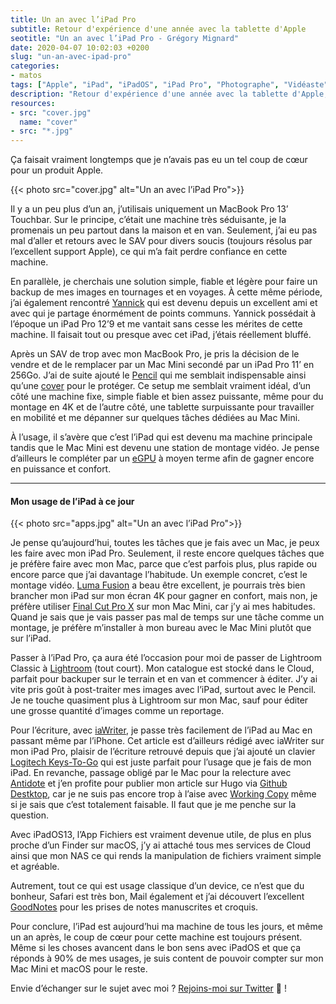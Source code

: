 ```yaml
---
title: Un an avec l’iPad Pro
subtitle: Retour d'expérience d'une année avec la tablette d'Apple
seotitle: "Un an avec l’iPad Pro - Grégory Mignard"
date: 2020-04-07 10:02:03 +0200
slug: "un-an-avec-ipad-pro"
categories:
- matos
tags: ["Apple", "iPad", "iPadOS", "iPad Pro", "Photographe", "Vidéaste"]
description: "Retour d'expérience d'une année avec la tablette d'Apple, comment je l'utilise dans mon quotidien et pour travailler."
resources:
- src: "cover.jpg"
  name: "cover"
- src: "*.jpg"
---
```


Ça faisait vraiment longtemps que je n’avais pas eu un tel coup de cœur pour un produit Apple.

{{< photo src="cover.jpg" alt="Un an avec l’iPad Pro">}}

Il y a un peu plus d’un an, j’utilisais uniquement un MacBook Pro 13’ Touchbar. Sur le principe, c’était une machine très séduisante, je la promenais un peu partout dans la maison et en van. Seulement, j’ai eu pas mal d’aller et retours avec le SAV pour divers soucis (toujours résolus par l’excellent support Apple), ce qui m’a fait perdre confiance en cette machine.

En parallèle, je cherchais une solution simple, fiable et légère pour faire un backup de mes images en tournages et en voyages. À cette même période, j’ai également rencontré [Yannick](https://vadrouilles.co) qui est devenu depuis un excellent ami et avec qui je partage énormément de points communs. Yannick possédait à l’époque un iPad Pro 12’9 et me vantait sans cesse les mérites de cette machine. Il faisait tout ou presque avec cet iPad, j’étais réellement bluffé.

Après un SAV de trop avec mon MacBook Pro, je pris la décision de le vendre et de le remplacer par un Mac Mini secondé par un iPad Pro 11’ en 256Go. J’ai de suite ajouté le [Pencil](https://amzn.to/3c1Ki0z) qui me semblait indispensable ainsi qu’une [cover](https://amzn.to/3bRfZtw) pour le protéger. Ce setup me semblait vraiment idéal, d’un côté une machine fixe, simple fiable et bien assez puissante, même pour du montage en 4K et de l’autre côté, une tablette surpuissante pour travailler en mobilité et me dépanner sur quelques tâches dédiées au Mac Mini.

À l’usage, il s’avère que c’est l’iPad qui est devenu ma machine principale tandis que le Mac Mini est devenu une station de montage vidéo. Je pense d’ailleurs le compléter par un [eGPU](https://amzn.to/2VevDbY) à moyen terme afin de gagner encore en puissance et confort.

***

#### Mon usage de l’iPad à ce jour

{{< photo src="apps.jpg" alt="Un an avec l’iPad Pro">}}

Je pense qu’aujourd’hui, toutes les tâches que je fais avec un Mac, je peux les faire avec mon iPad Pro. Seulement, il reste encore quelques tâches que je préfère faire avec mon Mac, parce que c’est parfois plus, plus rapide ou encore parce que j’ai davantage l’habitude. Un exemple concret, c’est le montage vidéo. [Luma Fusion](https://luma-touch.com/lumafusion-for-ios-2/) a beau être excellent, je pourrais très bien brancher mon iPad sur mon écran 4K pour gagner en confort, mais non, je préfère utiliser [Final Cut Pro X](https://www.apple.com/fr/final-cut-pro/) sur mon Mac Mini, car j’y ai mes habitudes. Quand je sais que je vais passer pas mal de temps sur une tâche comme un montage, je préfère m’installer à mon bureau avec le Mac Mini plutôt que sur l’iPad.

Passer à l’iPad Pro, ça aura été l’occasion pour moi de passer de Lightroom Classic à [Lightroom](https://lightroom.adobe.com) (tout court). Mon catalogue est stocké dans le Cloud, parfait pour backuper sur le terrain et en van et commencer à éditer. J’y ai vite pris goût à post-traiter mes images avec l’iPad, surtout avec le Pencil. Je ne touche quasiment plus à Lightroom sur mon Mac, sauf pour éditer une grosse quantité d’images comme un reportage.

Pour l’écriture, avec [iaWriter](https://ia.net/writer), je passe très facilement de l’iPad au Mac en passant même par l’iPhone. Cet article est d’ailleurs rédigé avec iaWriter sur mon iPad Pro, plaisir de l’écriture retrouvé depuis que j’ai ajouté un clavier [Logitech Keys-To-Go](https://amzn.to/2RicaGa) qui est juste parfait pour l’usage que je fais de mon iPad. En revanche, passage obligé par le Mac pour la relecture avec [Antidote](https://www.antidote.info/fr) et j’en profite pour publier mon article sur Hugo via [Github Destktop](https://desktop.github.com), car je ne suis pas encore trop à l’aise avec [Working Copy](https://workingcopyapp.com) même si je sais que c’est totalement faisable. Il faut que je me penche sur la question.

Avec iPadOS13, l’App Fichiers est vraiment devenue utile, de plus en plus proche d’un Finder sur macOS, j’y ai attaché tous mes services de Cloud ainsi que mon NAS ce qui rends la manipulation de fichiers vraiment simple et agréable.

Autrement, tout ce qui est usage classique d’un device, ce n’est que du bonheur, Safari est très bon, Mail également et j’ai découvert l’excellent [GoodNotes](https://www.goodnotes.com) pour les prises de notes manuscrites et croquis.

Pour conclure, l’iPad est aujourd’hui ma machine de tous les jours, et même un an après, le coup de cœur pour cette machine est toujours présent. Même si les choses avancent dans le bon sens avec iPadOS et que ça réponds à 90% de mes usages, je suis content de pouvoir compter sur mon Mac Mini et macOS pour le reste.

Envie d’échanger sur le sujet avec moi ? [Rejoins-moi sur Twitter](http://twitter.com/gregmignard) 🐥 !
